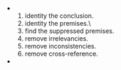 - 1. identity the conclusion.
  2. identity the premises.\
  3. find the suppressed premises.
  4. remove irrelevancies.
  5. remove inconsistencies.
  6. remove cross-reference.
-
